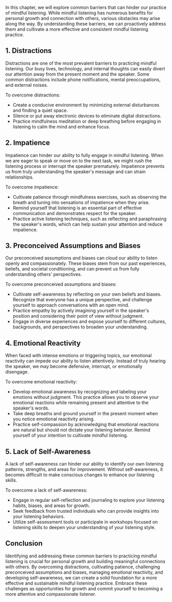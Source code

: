 
In this chapter, we will explore common barriers that can hinder our practice of mindful listening. While mindful listening has numerous benefits for personal growth and connection with others, various obstacles may arise along the way. By understanding these barriers, we can proactively address them and cultivate a more effective and consistent mindful listening practice.

**1. Distractions**
-------------------

Distractions are one of the most prevalent barriers to practicing mindful listening. Our busy lives, technology, and internal thoughts can easily divert our attention away from the present moment and the speaker. Some common distractions include phone notifications, mental preoccupations, and external noises.

To overcome distractions:

* Create a conducive environment by minimizing external disturbances and finding a quiet space.
* Silence or put away electronic devices to eliminate digital distractions.
* Practice mindfulness meditation or deep breathing before engaging in listening to calm the mind and enhance focus.

**2. Impatience**
-----------------

Impatience can hinder our ability to fully engage in mindful listening. When we are eager to speak or move on to the next task, we might rush the listening process or interrupt the speaker prematurely. Impatience prevents us from truly understanding the speaker's message and can strain relationships.

To overcome impatience:

* Cultivate patience through mindfulness exercises, such as observing the breath and tuning into sensations of impatience when they arise.
* Remind yourself that listening is an essential part of effective communication and demonstrates respect for the speaker.
* Practice active listening techniques, such as reflecting and paraphrasing the speaker's words, which can help sustain your attention and reduce impatience.

**3. Preconceived Assumptions and Biases**
------------------------------------------

Our preconceived assumptions and biases can cloud our ability to listen openly and compassionately. These biases stem from our past experiences, beliefs, and societal conditioning, and can prevent us from fully understanding others' perspectives.

To overcome preconceived assumptions and biases:

* Cultivate self-awareness by reflecting on your own beliefs and biases. Recognize that everyone has a unique perspective, and challenge yourself to approach conversations with an open mind.
* Practice empathy by actively imagining yourself in the speaker's position and considering their point of view without judgment.
* Engage in diverse experiences and expose yourself to different cultures, backgrounds, and perspectives to broaden your understanding.

**4. Emotional Reactivity**
---------------------------

When faced with intense emotions or triggering topics, our emotional reactivity can impede our ability to listen attentively. Instead of truly hearing the speaker, we may become defensive, interrupt, or emotionally disengage.

To overcome emotional reactivity:

* Develop emotional awareness by recognizing and labeling your emotions without judgment. This practice allows you to observe your emotional reactions while remaining present and attentive to the speaker's words.
* Take deep breaths and ground yourself in the present moment when you notice emotional reactivity arising.
* Practice self-compassion by acknowledging that emotional reactions are natural but should not dictate your listening behavior. Remind yourself of your intention to cultivate mindful listening.

**5. Lack of Self-Awareness**
-----------------------------

A lack of self-awareness can hinder our ability to identify our own listening patterns, strengths, and areas for improvement. Without self-awareness, it becomes difficult to make conscious changes to enhance our listening skills.

To overcome a lack of self-awareness:

* Engage in regular self-reflection and journaling to explore your listening habits, biases, and areas for growth.
* Seek feedback from trusted individuals who can provide insights into your listening behaviors.
* Utilize self-assessment tools or participate in workshops focused on listening skills to deepen your understanding of your listening style.

**Conclusion**
--------------

Identifying and addressing these common barriers to practicing mindful listening is crucial for personal growth and building meaningful connections with others. By overcoming distractions, cultivating patience, challenging preconceived assumptions and biases, managing emotional reactivity, and developing self-awareness, we can create a solid foundation for a more effective and sustainable mindful listening practice. Embrace these challenges as opportunities for growth and commit yourself to becoming a more attentive and compassionate listener.
